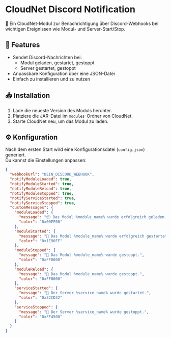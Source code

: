 # CloudNet Discord Notification

🚀 Ein CloudNet-Modul zur Benachrichtigung über Discord-Webhooks bei wichtigen Ereignissen wie Modul- und Server-Start/Stop.

## 📌 Features
- Sendet Discord-Nachrichten bei:
  - Modul geladen, gestartet, gestoppt
  - Server gestartet, gestoppt
- Anpassbare Konfiguration über eine JSON-Datei
- Einfach zu installieren und zu nutzen

## 📥 Installation
1. Lade die neueste Version des Moduls herunter.
2. Platziere die JAR-Datei im `modules`-Ordner von CloudNet.
3. Starte CloudNet neu, um das Modul zu laden.

## ⚙️ Konfiguration
Nach dem ersten Start wird eine Konfigurationsdatei (`config.json`) generiert.  
Du kannst die Einstellungen anpassen:

```json
{
  "webhookUrl": "DEIN_DISCORD_WEBHOOK",
  "notifyModuleLoaded": true,
  "notifyModuleStarted": true,
  "notifyModuleReload": true,
  "notifyModuleStopped": true,
  "notifyServiceStarted": true,
  "notifyServiceStopped": true,
  "customMessages": {
    "moduleLoaded": {
      "message": "📦 Das Modul %module_name% wurde erfolgreich geladen.",
      "color": "0x00FF00"
    },
    "moduleStarted": {
      "message": "🚀 Das Modul %module_name% wurde erfolgreich gestartet.",
      "color": "0x1E90FF"
    },
    "moduleStopped": {
      "message": "🛑 Das Modul %module_name% wurde gestoppt.",
      "color": "0xFF0000"
    },
    "moduleReload": {
      "message": "🛑 Das Modul %module_name% wurde gestoppt.",
      "color": "0xFF0000"
    },
    "serviceStarted": {
      "message": "🚀 Der Server %service_name% wurde gestartet.",
      "color": "0x32CD32"
    },
    "serviceStopped": {
      "message": "🛑 Der Server %service_name% wurde gestoppt.",
      "color": "0xFF4500"
    }
  }
}

